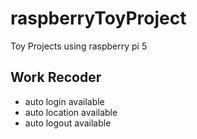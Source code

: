# raspberryToyProject
Toy Projects using raspberry pi 5

## Work Recoder
* auto login available
* auto location available
* auto logout available
